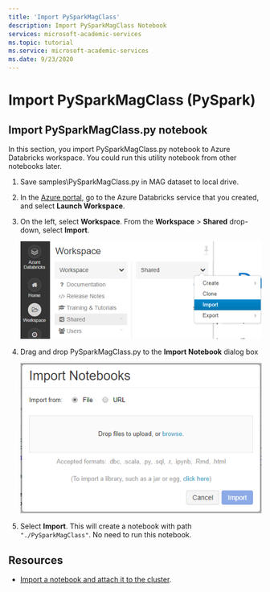 ```yaml
---
title: 'Import PySparkMagClass'
description: Import PySparkMagClass Notebook
services: microsoft-academic-services
ms.topic: tutorial
ms.service: microsoft-academic-services
ms.date: 9/23/2020
---
```

# Import PySparkMagClass (PySpark)

## Import PySparkMagClass.py notebook

In this section, you import PySparkMagClass.py notebook to Azure Databricks workspace. You could run this utility notebook from other notebooks later.

1. Save samples\PySparkMagClass.py in MAG dataset to local drive.

1. In the [Azure portal](https://portal.azure.com), go to the Azure Databricks service that you created, and select **Launch Workspace**.

1. On the left, select **Workspace**. From the **Workspace** > **Shared** drop-down, select **Import**.

    ![Import a notebook in Databricks](media/databricks/import-shared-notebook.png "import notebook in Databricks")
    
1. Drag and drop PySparkMagClass.py to the **Import Notebook** dialog box

    ![Provide details for a notebook in Databricks](media/databricks/import-notebook-dialog.png "Provide details for a notebook in Databricks")

1. Select **Import**. This will create a notebook with path `"./PySparkMagClass"`. No need to run this notebook.

## Resources

* [Import a notebook and attach it to the cluster](https://docs.databricks.com/user-guide/notebooks/notebook-manage.html#import-a-notebook).
